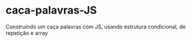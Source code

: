 # caca-palavras-JS
Construindo um caça palavras com JS, usando estrutura condicional, de repetição e array
